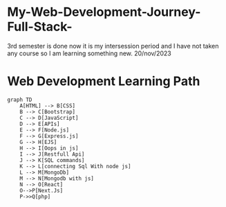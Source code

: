 # My-Web-Development-Journey-Full-Stack-
3rd semester is done now it is my intersession period and I have not taken any course so I am learning something new. 20/nov/2023

# Web Development Learning Path

```mermaid
graph TD
    A[HTML] --> B[CSS]
    B --> C[Bootstrap]
    C --> D[JavaScript]
    D --> E[APIs]
    E --> F[Node.js]
    F --> G[Express.js]
    G --> H[EJS]
    H --> I[Oops in js]
    I --> J[Restfull Api]
    J --> K[SQL commands]
    K --> L[connecting Sql With node js]
    L --> M[MongoDb]
    M --> N[Mongodb with js]
    N --> O[React]
    O-->P[Next.Js]
    P->>Q[php]

